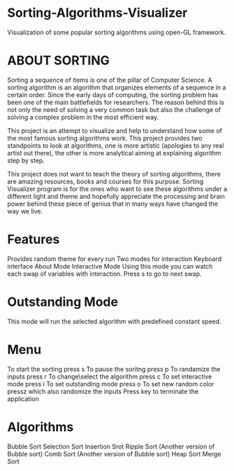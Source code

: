 # Sorting-Algorithms-Visualizer
Visualization of some popular sorting algorithms using open-GL framework.
# ABOUT SORTING
Sorting a sequence of items is one of the pillar of Computer Science. A sorting algorithm is an algorithm that organizes elements of a sequence in a certain order. Since the early days of computing, the sorting problem has been one of the main battlefields for researchers. The reason behind this is not only the need of solving a very common task but also the challenge of solving a complex problem in the most efficient way.

This project is an attempt to visualize and help to understand how some of the most famous sorting algorithms work. This project provides two standpoints to look at algorithms, one is more artistic (apologies to any real artist out there), the other is more analytical aiming at explaining algorithm step by step.

This project does not want to teach the theory of sorting algorithms, there are amazing resources, books and courses for this purpose. Sorting Visualizer program is for the ones who want to see these algorithms under a different light and theme and hopefully appreciate the processing and brain power behind these piece of genius that in many ways have changed the way we live.

# Features
Provides random theme for every run
Two modes for interaction
Keyboard interface
About Mode
Interactive Mode
Using this mode you can watch each swap of variables with interaction. Press s to go to next swap.

# Outstanding Mode
This mode will run the selected algorithm with predefined constant speed.

# Menu
To start the sorting press s
To pause the soritng press p
To randamize the inputs press r
To change\select the algorithm press c
To set interactive mode press i
To set outstanding mode press o
To set new random color pressz which also randomize the inputs
Press <ESC> key to terminate the application
  
# Algorithms
Bubble Sort
Selection Sort
Insertion Srot
Ripple Sort (Another version of Bubble sort)
Comb Sort (Another version of Bubble sort)
Heap Sort
Merge Sort
 

